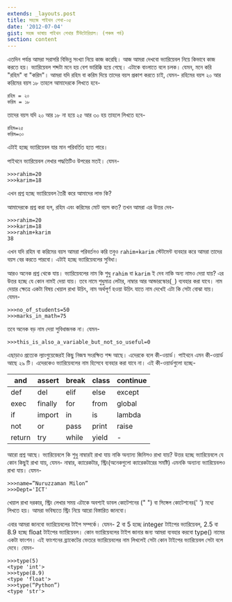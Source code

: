 ```yaml
---
extends: _layouts.post
title: সহজে পাইথন শেখা-০৫
date: '2012-07-04'
gist: সহজ ভাষায় পাইথন শেখার টিউটোরিয়াল। (পঞ্চম পর্ব)
section: content
---
```


এতদিন পর্যন্ত আমরা সরাসরি বিভিন্ন সংখ্যা নিয়ে কাজ করেছি। আজ আমরা দেখবো ভ্যারিয়েবল নিয়ে কিভাবে কাজ করতে হয়। ভ্যারিয়েবল শব্দটা মনে হয় বেশ ভারিক্কি হয়ে গেছে। এটাকে বাংলাতে বলে চলক। যেমন, মনে করি "রহিম" বা "করিম"। আমরা যদি রহিম বা করিম দিয়ে তাদের বয়স প্রকাশ করতে চাই, যেমন- রহিমের বয়স ২০ আর করিমের বয়স ১৮ তাহলে আমাদেরকে লিখতে হবে-

```
রহিম = ২০
করিম = ১৮
```

তাদের বয়স যদি ২০ আর ১৮ না হয়ে ২৫ আর ৩০ হয় তাহলে লিখতে হবে-

```
রহিম=২৫
করিম=৩০
```

এটাই হচ্ছে ভ্যারিয়েবল যার মান পরিবর্তিত হতে পারে।

পাইথনে ভ্যারিয়েবল লেখার পদ্ধতিটিও উপরের মতই। যেমন-

```
>>>rahim=20
>>>karim=18
```

এখন প্রশ্ন হচ্ছে ভ্যারিয়েবল তৈরী করে আমাদের লাভ কি?

আমাদেরকে প্রশ্ন করা হল, রহিম এবং করিমের মোট বয়স কত? তখন আমরা এর উত্তর দেব-

```
>>>rahim=20
>>>karim=18
>>>rahim+karim
38
```

এখন যদি রহিম বা করিমের বয়স আমরা পরিবর্তনও করি তবুও `rahim+karim` স্টেটমেন্ট ব্যবহার করে আমরা তাদের বয়স বের করতে পারবো। এটাই হচ্ছে ভ্যারিয়েবলের সুবিধা।

আরও অনেক প্রশ্ন থেকে যায়। ভ্যারিয়েবলের নাম কি শুধু `rahim` বা `karim` ই দেব নাকি অন্য নামও দেয়া যায়? এর উত্তর হচ্ছে যে কোন নামই দেয়া যায়। তবে নামে শুধুমাত্র লেটার, নাম্বার আর আন্ডারস্কোর(`_`) ব্যবহার করা যাবে। নাম দেয়ার ক্ষেত্রে একটা বিষয় খেয়াল রাখা উচিৎ, নাম অর্থপূর্ণ হওয়া উচিৎ যাতে নাম দেখেই এটা কি সেটা বোঝা যায়। যেমন-

```
>>>no_of_students=50
>>>marks_in_math=75
```

তবে অনেক বড় নাম দেয়া সুবিধাজনক না। যেমন-

```
>>>this_is_also_a_variable_but_not_so_useful=0
```

এছাড়াও প্রত্যেক ল্যাংগুয়েজেরই কিছু নিজস্ব সংরক্ষিত শব্দ আছে। এদেরকে বলে কী-ওয়ার্ড। পাইথনে এমন কী-ওয়ার্ড আছে ২৯ টি। এদেরকেও ভ্যারিয়েবলের নাম হিসেবে ব্যবহার করা যাবে না। এই কী-ওয়ার্ডগুলো হচ্ছে-

and    | assert  | break | class | continue
------ | ------- | ----- | ----- | --------
def    | del     | elif  | else  | except
exec   | finally | for   | from  | global
if     | import  | in    | is    | lambda
not    | or      | pass  | print | raise
return | try     | while | yield | -

আরো প্রশ্ন আছে। ভ্যারিয়েবলে কি শুধু নাম্বারই রাখা যায় নাকি অন্যান্য জিনিসও রাখা যায়? উত্তর হচ্ছে ভ্যারিয়েবলে যে কোন কিছুই রাখা যায়, যেমন- নাম্বার, ক্যারেকটার, স্ট্রিং(অনেকগুলো ক্যারেকটারের সমষ্টি) এমনকি অন্যান্য ভ্যারিয়েবলও রাখা যায়। যেমন-

```
>>>name=”Nuruzzaman Milon”
>>>Dept='ICT'
```

খেয়াল রাখা দরকার, স্ট্রিং লেখার সময় এটাকে অবশ্যই ডাবল কোটেশনের (" ") বা সিঙ্গেল কোটেশনের(' ') মধ্যে লিখতে হয়। আমরা ভবিষ্যতে স্ট্রিং নিয়ে আরো বিস্তারিত জানবো।

এবার আমরা জানবো ভ্যারিয়েবলের টাইপ সম্পর্কে। যেমন- 2 বা 5 হচ্ছে integer টাইপের ভ্যারিয়েবল, 2.5 বা 8.9 হচ্ছে float টাইপের ভ্যারিয়েবল। কোন ভ্যারিয়েবলের টাইপ জানার জন্য আমরা ব্যবহার করবো type() নামের একটা ফাংশন। এই ফাংশনের ব্র্যাকেটের ভেতরে ভ্যারিয়েবলের নাম লিখলেই সেটা কোন টাইপের ভ্যারিয়েবল সেটা বলে দেবে। যেমন-

```
>>>type(5)
<type 'int'>
>>>type(8.9)
<type 'float'>
>>>type(“Python”)
<type 'str'>
```
